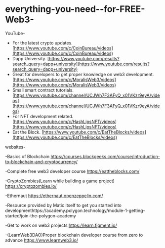 # everything-you-need--for-FREE-Web3-

YouTube-
- For the latest crypto updates. [https://www.youtube.com/c/CoinBureau/videos](https://www.youtube.com/c/CoinBureau/videos)
- Dapp University. [https://www.youtube.com/results?search_query=dapp+university](https://www.youtube.com/results?search_query=dapp+university)
- Great for developers to get proper knowledge on web3 development. [https://www.youtube.com/c/MoralisWeb3/videos](https://www.youtube.com/c/MoralisWeb3/videos)
- Small smart contract tutorials. [https://www.youtube.com/channel/UCJWh7F3AFyQ_x01VKzr9eyA/videos](https://www.youtube.com/channel/UCJWh7F3AFyQ_x01VKzr9eyA/videos)
- For NFT development related. [https://www.youtube.com/c/HashLipsNFT/videos](https://www.youtube.com/c/HashLipsNFT/videos)
- Eat the Block. [https://www.youtube.com/c/EatTheBlocks/videos](https://www.youtube.com/c/EatTheBlocks/videos)


websites-

-Basics of Blockchain https://courses.blockgeeks.com/course/introduction-to-blockchain-and-cryptocurrency/

-Complete free web3 developer course https://eattheblocks.com/

-CryptoZombies(Learn while building a game project) https://cryptozombies.io/

-Ethernaut https://ethernaut.openzeppelin.com/

-Resource provided by Matic itself to get you started into developmenthttps://academy.polygon.technology/module-1-getting-started/join-the-polygon-academy

-Get to work on web3 projects https://learn.figment.io/

-(LearnWeb3DAO)Proper blockchain developer course from zero to advance https://www.learnweb3.io/
